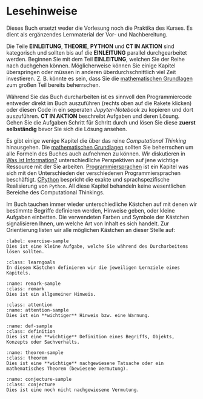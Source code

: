 # Lesehinweise

Dieses Buch ersetzt weder die Vorlesung noch die Praktika des Kurses.
Es dient als ergänzendes Lernmaterial der Vor- und Nachbereitung.

Die Teile **EINLEITUNG**, **THEORIE**, **PYTHON** und **CT IN AKTION** sind kategorisch und sollten bis auf die **EINLEITUNG** parallel durchgearbeitet werden.
Beginnen Sie mit dem Teil **EINLEITUNG**, welchen Sie der Reihe nach duchgehen können.
Möglicherweise können Sie einige Kapitel überspringen oder müssen in anderen überdurchschnittlich viel Zeit investieren.
Z. B. könnte es sein, dass Sie die [mathematischen Grundlagen](sec-math)  zum großen Teil bereits beherrschen.

Während Sie das Buch durcharbeiten ist es sinnvoll den Programmiercode entweder direkt im Buch auszuführen (rechts oben auf die Rakete klicken) oder diesen Code in ein seperaten *Jupyter-Notebook* zu kopieren und dort auszuführen.
**CT IN AKTION** beschreibt Aufgaben und deren Lösung.
Gehen Sie die Aufgaben Schritt für Schritt durch und lösen Sie diese **zuerst selbständig** bevor Sie sich die Lösung ansehen.

Es gibt einige wenige Kapitel die über das reine *Computational Thinking* hinausgehen.
Die [mathematischen Grundlagen](sec-math) sollten Sie beherrschen um alle Formeln des Buches auch aufnehmen zu können.
Wir diskutieren in [Was ist Information?](sec-information) unterschiedliche Perspektiven auf jene wichtige Ressource mit der Sie arbeiten.
[Programmiersprachen](sec-programming-languages) ist ein Kapitel was sich mit den Unterschieden der verschiedenen Programmiersprachen beschäftigt.
[CPython](sec-cpython) bespricht die exakte und sprachspezifische Realisierung von ``Python``.
All diese Kapitel behandeln keine wesentlichen Bereiche des Computational Thinkings.

Im Buch tauchen immer wieder unterschiedliche Kästchen auf mit denen wir bestimmte Begriffe definieren werden, Hinweise geben, oder kleine Aufgaben einbetten.
Die verwendeten Farben und Symbole der Kästchen signalisieren Ihnen, um welche Art von Inhalt es sich handelt.
Zur Orientierung listen wir alle möglichen Kästchen an dieser Stelle auf:

```{exercise} Kleine Aufgabe
:label: exercise-sample
Dies ist eine kleine Aufgabe, welche Sie während des Durcharbeitens lösen sollten.
```

```{admonition} Lernziele
:class: learngoals
In diesem Kästchen definieren wir die jeweiligen Lernziele eines Kapitels.
```


```{admonition} Hinweis
:name: remark-sample
:class: remark
Dies ist ein allgemeiner Hinweis.
```

```{admonition} Warnung
:class: attention
:name: attention-sample
Dies ist ein **wichtiger** Hinweis bzw. eine Warnung.
```

```{admonition} Definition
:name: def-sample
:class: definition
Dies ist eine **wichtige** Definition eines Begriffs, Objekts, Konzepts oder Sachverhalts.
```

```{admonition} Theorem
:name: theorem-sample
:class: theorem
Dies ist eine **wichtige** nachgewiesene Tatsache oder ein mathematisches Theorem (bewiesene Vermutung).
```

```{admonition} Vermutung
:name: conjecture-sample
:class: conjecture
Dies ist eine noch nicht nachgewiesene Vermutung.
```